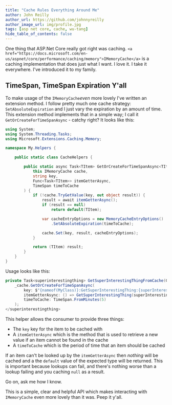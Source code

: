 ```yaml
---
title: "Cache Rules Everything Around Me"
author: John Reilly
author_url: https://github.com/johnnyreilly
author_image_url: img/profile.jpg
tags: [asp net core, cache, wu-tang]
hide_table_of_contents: false
---
```

One thing that ASP.Net Core really got right was caching. `<a href="https://docs.microsoft.com/en-us/aspnet/core/performance/caching/memory">IMemoryCache</a>` is a caching implementation that does just what I want. I love it. I take it everywhere. I've introduced it to my family.

 ## TimeSpan, TimeSpan Expiration Y'all

To make usage of the `IMemoryCache`*even* more lovely I've written an extension method. I follow pretty much one cache strategy: `SetAbsoluteExpiration` and I just vary the expiration by an amount of time. This extension method implements that in a simple way; I call it `GetOrCreateForTimeSpanAsync` \- catchy right? It looks like this:

```cs
using System;
using System.Threading.Tasks;
using Microsoft.Extensions.Caching.Memory;

namespace My.Helpers {

    public static class CacheHelpers {

        public static async Task<TItem> GetOrCreateForTimeSpanAsync<TItem>(
            this IMemoryCache cache,
            string key,
            Func<Task<TItem>> itemGetterAsync,
            TimeSpan timeToCache
        ) {
            if (!cache.TryGetValue(key, out object result)) {
                result = await itemGetterAsync();
                if (result == null)
                    return default(TItem);

                var cacheEntryOptions = new MemoryCacheEntryOptions()
                    .SetAbsoluteExpiration(timeToCache);

                cache.Set(key, result, cacheEntryOptions);
            }

            return (TItem) result;
        }
    }
}
```

Usage looks like this:

```cs
private Task<superinterestingthing> GetSuperInterestingThingFromCache(Guid superInterestingThingId) => 
    _cache.GetOrCreateForTimeSpanAsync(
        key: $"{nameof(MyClass)}:GetSuperInterestingThing:{superInterestingThingId}",
        itemGetterAsync: () => GetSuperInterestingThing(superInterestingThingId),
        timeToCache: TimeSpan.FromMinutes(5)
    );
</superinterestingthing>
```

This helper allows the consumer to provide three things:

- The `key` key for the item to be cached with
- A `itemGetterAsync` which is the method that is used to retrieve a new value if an item cannot be found in the cache
- A `timeToCache` which is the period of time that an item should be cached

<!-- -->

If an item can't be looked up by the `itemGetterAsync` then *nothing* will be cached and a the `default` value of the expected type will be returned. This is important because lookups can fail, and there's nothing worse than a lookup failing and you caching `null` as a result.

Go on, ask me how I know.

This is a simple, clear and helpful API which makes interacting with `IMemoryCache` even more lovely than it was. Peep it y'all.


